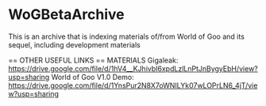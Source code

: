 # WoGBetaArchive
This is an archive that is indexing materials of/from World of Goo and its sequel, including development materials


== OTHER USEFUL LINKS ==
MATERIALS Gigaleak: https://drive.google.com/file/d/1hV4__KJhivbI6xpdLzlLnPtJnBygyEbH/view?usp=sharing
World of Goo V1.0 Demo: https://drive.google.com/file/d/1YnsPur2N8X7oWNILYk07wLOPrLN6_4jT/view?usp=sharing
